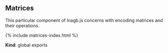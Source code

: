 <a name="Matrices"></a>

## Matrices
This particular component of lnagb.js concerns with encoding matrices and
their operations.

{% include matrices-index.html %}

**Kind**: global exports  
